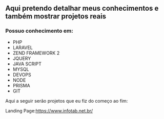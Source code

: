<h2>Aqui pretendo detalhar meus conhecimentos e também mostrar projetos reais</h2>

<h3>Possuo conhecimento em:</h3>
<ul>
  <li>PHP</li>
  <li>LARAVEL</li>
  <li>ZEND FRAMEWORK 2</li>
  <li>JQUERY</li>
  <li>JAVA SCRIPT</li>
  <li>MYSQL</li>
  <li>DEVOPS</li>
  <li>NODE</li>
  <li>PRISMA</li>
  <li>GIT</li>
</ul>

<p>Aqui a seguir serão projetos que eu fiz do começo ao fim:</p>
<div style="display:flex;">
  <div>Landing Page:</div>
  <a href="https://www.infotab.net.br/" target"_blank">https://www.infotab.net.br/</a>  
</div>

